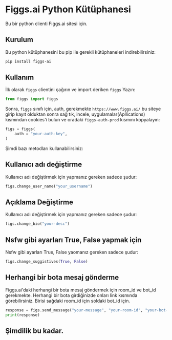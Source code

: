 # Figgs.ai Python Kütüphanesi

Bu bir python clienti Figgs.ai sitesi için.

## Kurulum

Bu python kütüphanesini bu pip ile gerekli kütüphaneleri indirebilirsiniz:

```bash
pip install figgs-ai
```

## Kullanım

İlk olarak `figgs` clientini çağırın ve import deriken `figgs` Yazın:

```python
from figgs import figgs
```

Sonra, `figgs` sınıfı için, auth, gerekmekte `https://www.figgs.ai/` bu siteye girip kayıt olduktan sonra sağ tık, incele, uygulamalar(Apllications) kısmından cookies'i bulun ve oradaki `figgs-auth-prod` kısmını kopyalayın:

```python
figs = figgs(
    auth = "your-auth-key",
)
```

Şimdi bazı metodları kullanabilirsiniz:

## Kullanıcı adı değiştirme

Kullanıcı adı değiştirmek için yapmanız gereken sadece şudur:

```python
figs.change_user_name("your_username")
```

## Açıklama Değiştirme

Kullanıcı adı değiştirmek için yapmanız gereken sadece şudur:

```python
figs.change_bio("your-desc")
```

## Nsfw gibi ayarları True, False yapmak için

Nsfw gibi ayarları True, False yaomanız gereken sadece şudur:

```python
figs.change_suggistives(True, False)
```

## Herhangi bir bota mesaj gönderme


Figgs.ai'daki herhangi bir bota mesaj göndermek için room_id ve bot_id gerekmekte. Herhangi bir bota girdiğinizde onları link kısmında görebilirsiniz. Birisi sağdaki room_id için soldaki bot_id için.

```python
response = figs.send_message("your-message", "your-room-id", "your-bot-id")
print(response)
```

## Şimdilik bu kadar.
